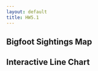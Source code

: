 ```yaml
---
layout: default
title: HW5.1
---
```


## Bigfoot Sightings Map
<div id="choropleth"></div>
<script>
  fetch("{{ '/hw5.1/assets/choropleth.json' | relative_url }}")
    .then(response => {
      console.log("Choropleth response status:", response.status); // Debug line
      return response.json();
    })
    .then(spec => {
      console.log("Choropleth spec loaded:", spec); // Debug line
      return vegaEmbed('#choropleth', spec);
    })
    .catch(error => console.error("Error:", error));
</script>

## Interactive Line Chart
<div id="line-chart"></div>
<script>
  // Load and render the line chart
  fetch("{{ '/hw5.1/assets/line_chart.json' | relative_url }}")
    .then(response => response.json())
    .then(spec => vegaEmbed('#line-chart', spec))
    .catch(error => console.error("Error loading line chart:", error));
</script>